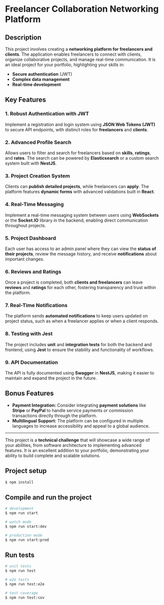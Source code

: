 # Freelancer Collaboration Networking Platform
## Description

This project involves creating a **networking platform for freelancers and clients**. The application enables freelancers to connect with clients, organize collaborative projects, and manage real-time communication. It is an ideal project for your portfolio, highlighting your skills in:

- **Secure authentication** (JWT)
- **Complex data management**
- **Real-time development**

## Key Features

### 1. **Robust Authentication with JWT**
Implement a registration and login system using **JSON Web Tokens (JWT)** to secure API endpoints, with distinct roles for **freelancers** and **clients**.

### 2. **Advanced Profile Search**
Allows users to filter and search for freelancers based on **skills**, **ratings**, and **rates**. The search can be powered by **Elasticsearch** or a custom search system built with **NestJS**.

### 3. **Project Creation System**
Clients can **publish detailed projects**, while freelancers can **apply**. The platform features **dynamic forms** with advanced validations built in **React**.

### 4. **Real-Time Messaging**
Implement a real-time messaging system between users using **WebSockets** or the **Socket.IO** library in the backend, enabling direct communication throughout projects.

### 5. **Project Dashboard**
Each user has access to an admin panel where they can view the **status of their projects**, review the message history, and receive **notifications** about important changes.

### 6. **Reviews and Ratings**
Once a project is completed, both **clients and freelancers** can leave **reviews** and **ratings** for each other, fostering transparency and trust within the platform.

### 7. **Real-Time Notifications**
The platform sends **automated notifications** to keep users updated on project status, such as when a freelancer applies or when a client responds.

### 8. **Testing with Jest**
The project includes **unit** and **integration tests** for both the backend and frontend, using **Jest** to ensure the stability and functionality of workflows.

### 9. **API Documentation**
The API is fully documented using **Swagger** in **NestJS**, making it easier to maintain and expand the project in the future.

## Bonus Features

- **Payment Integration:** Consider integrating **payment solutions** like **Stripe** or **PayPal** to handle service payments or commission transactions directly through the platform.
- **Multilingual Support:** The platform can be configured in multiple languages to increase accessibility and appeal to a global audience.

---

This project is a **technical challenge** that will showcase a wide range of your abilities, from software architecture to implementing advanced features. It is an excellent addition to your portfolio, demonstrating your ability to build complete and scalable solutions.

## Project setup

```bash
$ npm install
```

## Compile and run the project

```bash
# development
$ npm run start

# watch mode
$ npm run start:dev

# production mode
$ npm run start:prod
```

## Run tests

```bash
# unit tests
$ npm run test

# e2e tests
$ npm run test:e2e

# test coverage
$ npm run test:cov
```
